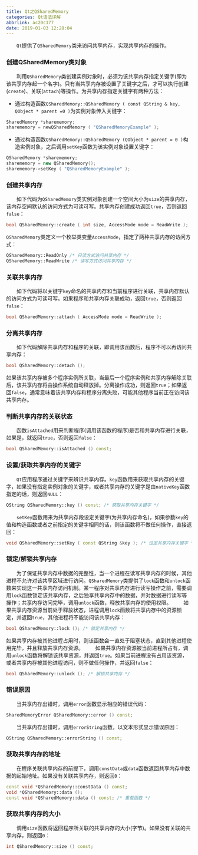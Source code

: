 ```yaml
---
title: Qt之QSharedMemory
categories: Qt语法详解
abbrlink: ac20c177
date: 2019-01-03 12:28:04
---
```

&emsp;&emsp;`Qt`提供了`QSharedMemory`类来访问共享内存，实现共享内存的操作。<!--more-->

### 创建QSharedMemory类对象

&emsp;&emsp;利用`QSharedMemory`类创建实例对象时，必须为该共享内存指定关键字(即为该共享内存起一个名字)。只有当共享内存被设置了关键字之后，才可以执行创建(`create`)、关联(`attach`)等操作。为共享内存指定关键字有两种方法：

- 通过构造函数`QSharedMemory::QSharedMemory ( const QString & key, QObject * parent =0 )`为实例对象传入关键字：

``` cpp
SharedMemory *sharememory;
sharememory = newQSharedMemory ( "QSharedMemoryExample" );
```

- 通过构造函数`QSharedMemory::QSharedMemory (QObject * parent = 0 )`构造实例对象，之后调用`setKey`函数为该实例对象设置关键字：

``` cpp
QSharedMemory *sharememory;
sharememory = new QSharedMemory();
sharememory->setKey ( "QSharedMemoryExample" );
```

### 创建共享内存

&emsp;&emsp;如下代码为`QSharedMemory`类实例对象创建一个空间大小为`size`的共享内存，该内存空间默认的访问方式为可读可写。共享内存创建成功返回`true`，否则返回`false`：

``` cpp
bool QSharedMemory::create ( int size, AccessMode mode = ReadWrite );
```

`QSharedMemory`类定义一个枚举类变量`AccessMode`，指定了两种共享内存的访问方式：

``` cpp
QSharedMemory::ReadOnly /* 只读方式访问共享内存 */
QSharedMemory::ReadWrite /* 读写方式访问共享内存 */
```

### 关联共享内存

&emsp;&emsp;如下代码将以关键字`key`命名的共享内存和当前程序进行关联，共享内存默认的访问方式为可读可写。如果程序和共享内存关联成功，返回`true`，否则返回`false`：

``` cpp
bool QSharedMemory::attach ( AccessMode mode = ReadWrite );
```

### 分离共享内存

&emsp;&emsp;如下代码解除共享内存和程序的关联，即调用该函数后，程序不可以再访问共享内存：

``` cpp
bool QSharedMemory::detach ();
```

如果该共享内存被多个程序实例所关联，当最后一个程序实例和共享内存解除关联后，该共享内存将由操作系统自动释放掉。分离操作成功，则返回`true`；如果返回`false`，通常意味着该共享内存和程序分离失败，可能其他程序当前正在访问该共享内存。

### 判断共享内存的关联状态

&emsp;&emsp;函数`isAttached`用来判断程序(调用该函数的程序)是否和共享内存进行关联，如果是，就返回`true`，否则返回`false`：

``` cpp
bool QSharedMemory::isAttached () const;
```

### 设置/获取共享内存的关键字

&emsp;&emsp;`Qt`应用程序通过关键字来辨识共享内存。`key`函数用来获取共享内存的关键字，如果没有指定实例对象的关键字，或者共享内存的关键字是由`nativeKey`函数指定的话，则返回`NULL`：

``` cpp
QString QSharedMemory::key () const; /* 获取共享内存关键字 */
```

&emsp;&emsp;`setKey`函数用来为共享内存段设定关键字(为共享内存命名)，如果参数`key`的值和构造函数或者之前指定的关键字相同的话，则该函数将不做任何操作，直接返回：

``` cpp
void QSharedMemory::setKey ( const QString &key ); /* 设定共享内存关键字 */
```

### 锁定/解锁共享内存

&emsp;&emsp;为了保证共享内存中数据的完整性，当一个进程在读写共享内存的时候，其他进程不允许对该共享区域进行访问。`QSharedMemory`类提供了`lock`函数和`unlock`函数来实现这一共享内存访问机制。某一程序对共享内存进行读写操作之前，需要调用`lock`函数锁定该共享内存，之后独享共享内存中的数据，并对数据进行读写等操作；共享内存访问完毕，调用`unlock`函数，释放共享内存的使用权限。
&emsp;&emsp;如果共享内存资源当前处于释放状态，进程调用`lock`函数将共享内存中的资源锁定，并返回`true`，其他进程将不能访问该共享内存：

``` cpp
bool QSharedMemory::lock (); /* 锁定共享内存 */
```

如果共享内存被其他进程占用时，则该函数会一直处于阻塞状态，直到其他进程使用完毕，并且释放共享内存资源。
&emsp;&emsp;如果共享内存资源被当前进程所占有，调用`unlock`函数将解锁该共享资源，并返回`true`。如果当前进程没有占用该资源，或者共享内存被其他进程访问，则不做任何操作，并返回`false`：

``` cpp
bool QSharedMemory::unlock (); /* 解锁共享内存 */
```

### 错误原因

&emsp;&emsp;当共享内存出错时，调用`error`函数显示相应的错误代码：

``` cpp
SharedMemoryError QSharedMemory::error () const;
```

&emsp;&emsp;当共享内存出错时，调用`errorString`函数，以文本形式显示错误原因：

``` cpp
QString QSharedMemory::errorString () const;
```

### 获取共享内存的地址

&emsp;&emsp;在程序关联共享内存的前提下，调用`constData`或`data`函数返回共享内存中数据的起始地址。如果没有关联共享内存，则返回`0`：

``` cpp
const void *QSharedMemory::constData () const;
void *QSharedMemory::data ();
const void *QSharedMemory::data () const; /* 重载函数 */
```

### 获取共享内存的大小

&emsp;&emsp;调用`size`函数将返回程序所关联的共享内存的大小(字节)。如果没有关联的共享内存，则返回`0`：

``` cpp
int QSharedMemory::size () const;
```